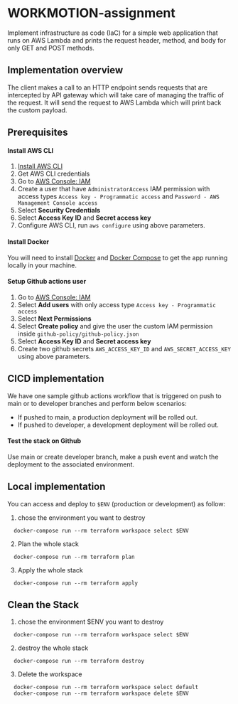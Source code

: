 # WORKMOTION-assignment

Implement infrastructure as code (IaC) for a simple web application that runs on AWS Lambda and prints the request header, method, and body for only GET and POST methods.

## Implementation overview
The client makes a call to an HTTP endpoint sends requests that are intercepted by API gateway which will take care of managing the traffic of the request. It will send the request to AWS Lambda which will print back the custom payload.

## Prerequisites

#### Install AWS CLI
1. [Install AWS CLI](http://docs.aws.amazon.com/cli/latest/userguide/installing.html)
2. Get AWS CLI credentials
3. Go to [AWS Console: IAM](https://console.aws.amazon.com/iam/home)
4. Create a user that have `AdministratorAccess` IAM permission with access types `Access key - Programmatic access` and `Password - AWS Management Console access`
4. Select **Security Credentials**
5. Select **Access Key ID** and **Secret access key**
6. Configure AWS CLI, run `aws configure` using above parameters.

#### Install Docker
You will need to install [Docker](https://docs.docker.com/engine/installation/) and [Docker Compose](https://docs.docker.com/compose/install/) to get the app running locally in your machine.

#### Setup Github actions user
1. Go to [AWS Console: IAM](https://console.aws.amazon.com/iamv2/home#/users)
2. Select **Add users** with only access type `Access key - Programmatic access`
3. Select **Next Permissions**
4. Select **Create policy** and give the user the custom IAM permission inside `github-policy/github-policy.json`
5. Select **Access Key ID** and  **Secret access key**
6. Create two github secrets `AWS_ACCESS_KEY_ID` and `AWS_SECRET_ACCESS_KEY` using above parameters.

## CICD implementation
We have one sample github actions workflow that is triggered on push to main or to developer branches and perform below scenarios:
-  If pushed to main, a production deployment will be rolled out.
-  If pushed to developer, a development deployment will be rolled out.

#### Test the stack on Github
Use main or create developer branch, make a push event and watch the deployment to the associated environment.

## Local implementation
You can access and deploy to `$ENV` (production or development) as follow:
1. chose the environment you want to destroy
````
  docker-compose run --rm terraform workspace select $ENV
````
2. Plan the whole stack
````
  docker-compose run --rm terraform plan
````
3. Apply the whole stack
````
  docker-compose run --rm terraform apply
````

## Clean the Stack
1. chose the environment $ENV you want to destroy
````
  docker-compose run --rm terraform workspace select $ENV
````
2. destroy the whole stack
````
  docker-compose run --rm terraform destroy
````
3. Delete the workspace
````
  docker-compose run --rm terraform workspace select default
  docker-compose run --rm terraform workspace delete $ENV
````